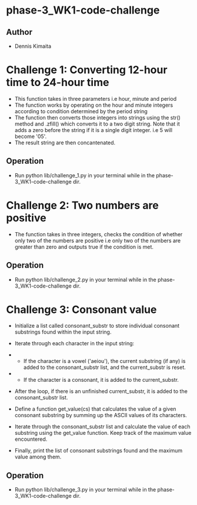 # phase-3_WK1-code-challenge
## Author
- Dennis Kimaita

# Challenge 1: Converting 12-hour time to 24-hour time

- This function takes in three parameters i.e hour, minute and period
- The function works by operating on the hour and minute integers according to condition determined by the period string
- The function then converts those integers into strings using the str() method and .zfill() which converts it to a two digit string. Note that it adds a zero before the string if it is a single digit integer. i.e 5 will become '05'.
- The result string are then concantenated.

## Operation
- Run python lib/challenge_1.py in your terminal while in the phase-3_WK1-code-challenge dir.

# Challenge 2: Two numbers are positive
- The function takes in three integers, checks the condition of whether only two of the numbers are positive i.e only two of the numbers are greater than zero and outputs true if the  condition is met.
## Operation
- Run python lib/challenge_2.py in your terminal while in the phase-3_WK1-code-challenge dir.

# Challenge 3: Consonant value
- Initialize a list called consonant_substr to store individual consonant substrings found within the input string.

- Iterate through each character in the input string:
- - If the character is a vowel ('aeiou'), the current substring (if any) is added to the consonant_substr list, and the current_substr is reset.
- - If the character is a consonant, it is added to the current_substr.
- After the loop, if there is an unfinished current_substr, it is added to the consonant_substr list.

- Define a function get_value(cs) that calculates the value of a given consonant substring by summing up the ASCII values of its characters.
- Iterate through the consonant_substr list and calculate the value of each substring using the get_value function. Keep track of the maximum value encountered.
- Finally, print the list of consonant substrings found and the maximum value among them.

## Operation
- Run python lib/challenge_3.py in your terminal while in the phase-3_WK1-code-challenge dir.


